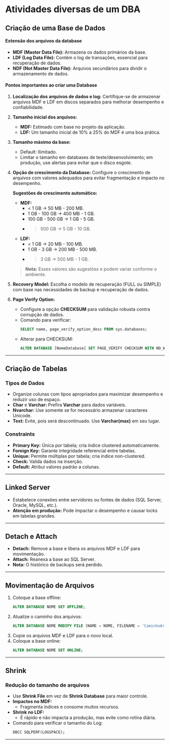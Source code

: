 # Atividades diversas de um DBA

## **Criação de uma Base de Dados**

#### **Extensão dos arquivos da database**

- **MDF (Master Data File):** Armazena os dados primários da base.  
- **LDF (Log Data File):** Contém o log de transações, essencial para recuperação de dados.  
- **NDF (Not Master Data File):** Arquivos secundários para dividir o armazenamento de dados.  

#### **Pontos importantes ao criar uma Database**

1. **Localização dos arquivos de dados e log:** Certifique-se de armazenar arquivos MDF e LDF em discos separados para melhorar desempenho e confiabilidade.  
2. **Tamanho inicial dos arquivos:**  
   - **MDF:** Estimado com base no projeto da aplicação.  
   - **LDF:** Um tamanho inicial de 10% a 25% do MDF é uma boa prática.  
3. **Tamanho máximo da base:**  
   - Default: Ilimitado.  
   - Limitar o tamanho em databases de teste/desenvolvimento; em produção, use alertas para evitar que o disco esgote.  
4. **Opção de crescimento da Database:** Configure o crescimento de arquivos com valores adequados para evitar fragmentação e impacto no desempenho.

   **Sugestões de crescimento automático:**
   - **MDF:**
     - < 1 GB → 50 MB - 200 MB.
     - 1 GB - 100 GB → 400 MB - 1 GB.
     - 100 GB - 500 GB → 1 GB - 5 GB.
     - > 500 GB → 5 GB - 10 GB.
   - **LDF:**
     - < 1 GB → 20 MB - 100 MB.
     - 1 GB - 3 GB → 200 MB - 500 MB.
     - > 3 GB → 500 MB - 1 GB.

   > **Nota:** Esses valores são sugestões e podem variar conforme o ambiente.

5. **Recovery Model:** Escolha o modelo de recuperação (FULL ou SIMPLE) com base nas necessidades de backup e recuperação de dados.  

6. **Page Verify Option:**  
   - Configure a opção **CHECKSUM** para validação robusta contra corrupção de dados.  
   - Comando para verificar:
     ```sql
     SELECT name, page_verify_option_desc FROM sys.databases;
     ```
   - Alterar para CHECKSUM:
     ```sql
     ALTER DATABASE [NomeDatabase] SET PAGE_VERIFY CHECKSUM WITH NO_WAIT;
     ```

---

## **Criação de Tabelas**

### **Tipos de Dados**

- Organize colunas com tipos apropriados para maximizar desempenho e reduzir uso de espaço.  
- **Char** e **Varchar:** Prefira **Varchar** para dados variáveis.  
- **Nvarchar:** Use somente se for necessário armazenar caracteres Unicode.  
- **Text:** Evite, pois será descontinuado. Use **Varchar(max)** em seu lugar.  

### **Constraints**

- **Primary Key:** Única por tabela; cria índice clustered automaticamente.  
- **Foreign Key:** Garante integridade referencial entre tabelas.  
- **Unique:** Permite múltiplas por tabela; cria índice non-clustered.  
- **Check:** Valida dados na inserção.  
- **Default:** Atribui valores padrão a colunas.

---

## **Linked Server**

- Estabelece conexões entre servidores ou fontes de dados (SQL Server, Oracle, MySQL, etc.).  
- **Atenção em produção:** Pode impactar o desempenho e causar locks em tabelas grandes.

---

## **Detach e Attach**

- **Detach:** Remove a base e libera os arquivos MDF e LDF para movimentação.  
- **Attach:** Reanexa a base ao SQL Server.  
- **Nota:** O histórico de backups será perdido.

---

## **Movimentação de Arquivos**

1. Coloque a base offline:  
   ```sql
   ALTER DATABASE NOME SET OFFLINE;
   ```
2. Atualize o caminho dos arquivos:  
   ```sql
   ALTER DATABASE NOME MODIFY FILE (NAME = NOME, FILENAME = 'CaminhoArquivo');
   ```
3. Copie os arquivos MDF e LDF para o novo local.  
4. Coloque a base online:  
   ```sql
   ALTER DATABASE NOME SET ONLINE;
   ```

---

## **Shrink**

### **Redução do tamanho de arquivos**

- Use **Shrink File** em vez de **Shrink Database** para maior controle.  
- **Impactos no MDF:**
  - Fragmenta índices e consome muitos recursos.  
- **Shrink no LDF:**
  - É rápido e não impacta a produção, mas evite como rotina diária.  
- Comando para verificar o tamanho do Log:
  ```sql
  DBCC SQLPERF(LOGSPACE);
  ```

---

